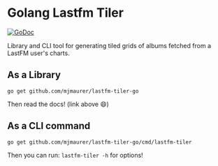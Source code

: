 # Golang Lastfm Tiler 

[![GoDoc](https://img.shields.io/static/v1?label=godoc&message=reference&color=blue)](https://pkg.go.dev/github.com/mjmaurer/lastfm-tiler-go)

Library and CLI tool for generating tiled grids of albums fetched from a LastFM user's charts.

## As a Library
`go get github.com/mjmaurer/lastfm-tiler-go`

Then read the docs! (link above :smile:)

## As a CLI command
`go get github.com/mjmaurer/lastfm-tiler-go/cmd/lastfm-tiler`

Then you can run:
`lastfm-tiler -h`
for options!